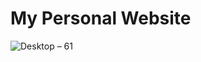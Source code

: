 # My Personal Website
![Desktop – 61](https://user-images.githubusercontent.com/42007623/113728764-54648e80-9731-11eb-95c5-1ed87cf9f305.jpg)
